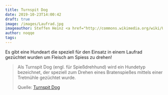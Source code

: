 ```yaml
---
title: Turnspit Dog
date: 2019-10-23T14:00:42
draft: true
image: /images/Laufrad.jpg
imageauthor: Steffen Heinz <a href="http://commons.wikimedia.org/wiki/User:Caronna" title="User:Caronna">Caronna</a>
author: noqqe
tags:
---
```


Es gibt eine Hundeart die speziell für den Einsatz in einem Laufrad gezüchtet
wurden um Fleisch am Spiess zu drehen!

> Als Turnspit Dog (engl. für Spießdrehhund) wird ein Hundetyp bezeichnet, der
> speziell zum Drehen eines Bratenspießes mittels einer Tretmühle gezüchtet
> wurde.
>
> Quelle: [Turnspit Dog](https://de.wikipedia.org/wiki/Turnspit_Dog)

